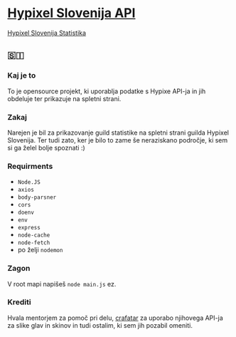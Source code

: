 # [Hypixel Slovenija API](http://stat.hypixel.si)
[Hypixel Slovenija Statistika](https://raw.githubusercontent.com/RealSloveniangamer/api.hypixel.si/main/project-logo.png)

## 🇸🇮
### Kaj je to
To je opensource projekt, ki uporablja podatke s Hypixe API-ja in jih obdeluje ter prikazuje na spletni strani.
### Zakaj
Narejen je bil za prikazovanje guild statistike na spletni strani guilda Hypixel Slovenija. Ter tudi zato, ker je bilo to zame še neraziskano področje, ki sem si ga želel bolje spoznati :)
### Requirments
- `Node.JS`
- `axios`
- `body-parsner`
- `cors`
- `doenv`
- `env`
- `express`
- `node-cache`
- `node-fetch`
- po želji `nodemon`
### Zagon
V root mapi napišeš `node main.js` ez.
### Krediti
Hvala mentorjem za pomoč pri delu, [crafatar](https://crafatar.com/) za uporabo njihovega API-ja za slike glav in skinov in tudi ostalim, ki sem jih pozabil omeniti.
